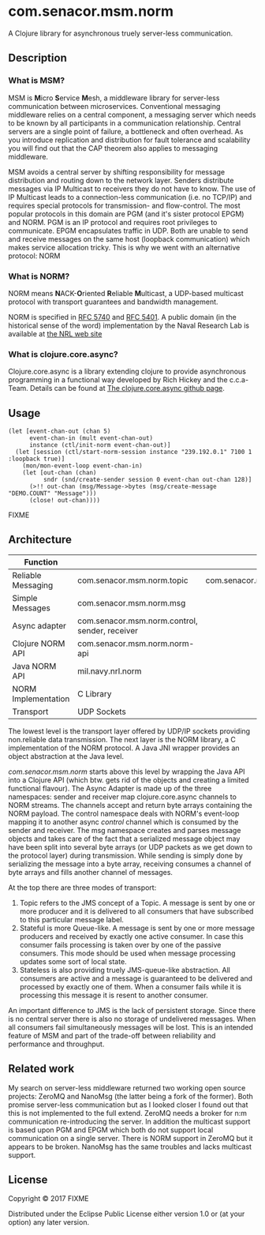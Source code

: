 # com.senacor.msm.norm

A Clojure library for asynchronous truely server-less communication.

## Description

### What is MSM?

MSM is **M**icro **S**ervice **M**esh, a middleware library for server-less
communication between microservices.
Conventional messaging middleware relies on a central component, a messaging server
which needs to be known by all participants in a communication relationship. Central
servers are a single point of failure, a bottleneck and often overhead.
As you introduce replication and distribution for fault tolerance and scalability you
will find out that the CAP theorem also applies to messaging middleware.

MSM avoids a central server by shifting responsibility for message distribution and
routing down to the network layer. Senders distribute messages via IP Multicast to
receivers they do not have to know.
The use of IP Multicast leads to a connection-less communication (i.e. no TCP/IP) and
requires special protocols for transmission- and flow-control. The most popular protocols
in this domain are PGM (and it's sister protocol EPGM) and NORM. PGM is an IP protocol and
requires root privileges to communicate. EPGM encapsulates traffic in UDP. Both are unable
to send and receive messages on the same host (loopback communication) which makes service
allocation tricky. This is why we went with an alternative protocol: NORM

### What is NORM?

NORM means **N**ACK-**O**riented **R**eliable **M**ulticast, a UDP-based multicast
protocol with transport guarantees and bandwidth management.

NORM is specified in [RFC 5740](https://tools.ietf.org/html/rfc5740) and
[RFC 5401](https://tools.ietf.org/html/rfc5401). A
public domain (in the historical sense of the word) implementation 
by the Naval Research Lab is available at [the NRL web site](https://www.nrl.navy.mil/itd/ncs/products/norm)

### What is clojure.core.async?

Clojure.core.async is a library extending clojure to provide asynchronous
programming in a functional way developed by Rich Hickey and the c.c.a-Team.
Details can be found at [The clojure.core.async github page](https://github.com/clojure/core.async).

## Usage

    (let [event-chan-out (chan 5)
          event-chan-in (mult event-chan-out)
          instance (ctl/init-norm event-chan-out)]
      (let [session (ctl/start-norm-session instance "239.192.0.1" 7100 1 :loopback true)]
        (mon/mon-event-loop event-chan-in)
        (let [out-chan (chan)
              sndr (snd/create-sender session 0 event-chan out-chan 128)]
          (>!! out-chan (msg/Message->bytes (msg/create-message "DEMO.COUNT" "Message")))
          (close! out-chan))))
        




FIXME

## Architecture

| Function||||
| ---- | --- | --- | --- |
| Reliable Messaging | com.senacor.msm.norm.topic | com.senacor.msm.norm.stateful | com.senacor.msm.norm.stateless |
| Simple Messages | com.senacor.msm.norm.msg  |
| Async adapter | com.senacor.msm.norm.control, sender, receiver |
| Clojure NORM API | com.senacor.msm.norm.norm-api  |
| Java NORM API | mil.navy.nrl.norm |
| NORM Implementation | C Library |
| Transport | UDP Sockets |

The lowest level is the transport layer offered by UDP/IP sockets providing non.reliable data transmission.
The next layer is the NORM library, a C implementation of the NORM protocol. A Java JNI wrapper provides
an object abstraction at the Java level.

_com.senacor.msm.norm_ starts above this level by wrapping the Java API into a Clojure API (which btw. gets rid of the objects and creating a limited functional flavour).
The Async Adapter is made up of the three namespaces: sender and receiver map clojure.core.async channels to
NORM streams. The channels accept and return byte arrays containing the NORM payload.
The control namespace deals with NORM's event-loop mapping it to another async _control_ channel which
is consumed by the sender and receiver.
The msg namespace creates and parses message objects and takes care of the fact that a serialized
message object may have been split into several byte arrays (or UDP packets as we get down to the
protocol layer) during transmission. While sending is simply done by serializing the message into a byte
array, receiving consumes a channel of byte arrays and fills another channel of messages.

At the top there are three modes of transport:
1. Topic refers to the JMS concept of a Topic. A message is sent by one or more producer and
it is delivered to all consumers that have subscribed to this particular message label.
2. Stateful is more Queue-like. A message is sent by one or more message producers and received
by exactly one active consumer. In case this consumer fails processing is taken over by one of
the passive consumers. This mode should be used when message processing updates some sort of local
state.
3. Stateless is also providing truely JMS-queue-like abstraction. All consumers are active and
a message is guaranteed to be delivered and processed by exactly one of them. When a consumer fails
while it is processing this message it is resent to another consumer.

An important difference to JMS is the lack of persistent storage. Since there is no central server
there is also no storage of undelivered messages. When all consumers fail simultaneously messages will
be lost. This is an intended feature of MSM and part of the trade-off between reliability and
performance and throughput.

## Related work

My search on server-less middleware returned two working open source projects: ZeroMQ and NanoMsg (the latter
being a fork of the former). Both promise server-less communication but as I looked closer I found out
that this is not implemented to the full extend. ZeroMQ needs a broker for n:m communication
re-introducing the server. In addition the multicast support is based upon PGM and EPGM which both
do not support local communication on a single server. There is NORM support in ZeroMQ but it appears
to be broken. NanoMsg has the same troubles and lacks multicast support.

## License

Copyright © 2017 FIXME

Distributed under the Eclipse Public License either version 1.0 or (at
your option) any later version.
